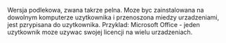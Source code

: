Wersja podlekowa, zwana takrze pelna. Moze byc zainstalowana na dowolnym komputerze uzytkownika i przenoszona miedzy urzadzeniami, jest pzrypisana do uzytkownika.
Przyklad: Microsoft Office - jeden uzytkownik moze uzywac swojej licencji na wielu urzadzeniach.
